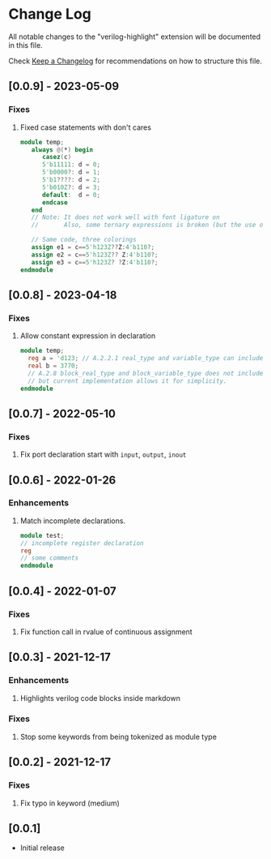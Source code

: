 # Change Log

All notable changes to the "verilog-highlight" extension will be documented in this file.

Check [Keep a Changelog](http://keepachangelog.com/) for recommendations on how to structure this file.


## [0.0.9] - 2023-05-09

### Fixes

1. Fixed case statements with don't cares
   ```verilog
   module temp;
      always @(*) begin
         casez(c)
         5'b11111: d = 0;
         5'b0000?: d = 1;
         5'b1????: d = 2;
         5'b010Z?: d = 3;
         default:  d = 0;
         endcase
      end
      // Note: It does not work well with font ligature on
      //       Also, some ternary expressions is broken (but the use of don't cares in ternary expression is rare)

      // Same code, three colorings
      assign e1 = c==5'h123Z??Z:4'b110?;
      assign e2 = c==5'h123Z?? Z:4'b110?;
      assign e3 = c==5'h123Z? ?Z:4'b110?;
   endmodule
   ```

## [0.0.8] - 2023-04-18

### Fixes

1. Allow constant expression in declaration
   ```verilog
   module temp;
     reg a = 'd123; // A.2.2.1 real_type and variable_type can include a constant_expression
     real b = 3770;
     // A.2.8 block_real_type and block_variable_type does not include constant_expressions,
     // but current implementation allows it for simplicity.
   endmodule
   ```

## [0.0.7] - 2022-05-10

### Fixes

1. Fix port declaration start with `input`, `output`, `inout`

## [0.0.6] - 2022-01-26

### Enhancements

1. Match incomplete declarations.
   ```verilog
   module test;
   // incomplete register declaration
   reg
   // some comments
   endmodule
   ```

## [0.0.4] - 2022-01-07

### Fixes

1. Fix function call in rvalue of continuous assignment

## [0.0.3] - 2021-12-17

### Enhancements

1. Highlights verilog code blocks inside markdown

### Fixes

1. Stop some keywords from being tokenized as module type

## [0.0.2] - 2021-12-17

### Fixes

1. Fix typo in keyword (medium)

## [0.0.1]

- Initial release
